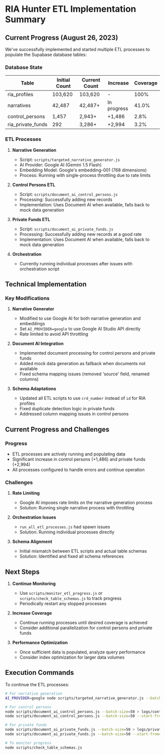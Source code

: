 # RIA Hunter ETL Implementation Summary

## Current Progress (August 26, 2023)

We've successfully implemented and started multiple ETL processes to populate the Supabase database tables:

### Database State

| Table | Initial Count | Current Count | Increase | Coverage |
|-------|---------------|---------------|----------|----------|
| ria_profiles | 103,620 | 103,620 | - | 100% |
| narratives | 42,487 | 42,487+ | In progress | 41.0% |
| control_persons | 1,457 | 2,943+ | +1,486 | 2.8% |
| ria_private_funds | 292 | 3,286+ | +2,994 | 3.2% |

### ETL Processes

1. **Narrative Generation**
   - Script: `scripts/targeted_narrative_generator.js`
   - AI Provider: Google AI (Gemini 1.5 Flash)
   - Embedding Model: Google's embedding-001 (768 dimensions)
   - Process: Running with single-process throttling due to rate limits

2. **Control Persons ETL**
   - Script: `scripts/document_ai_control_persons.js`
   - Processing: Successfully adding new records
   - Implementation: Uses Document AI when available, falls back to mock data generation

3. **Private Funds ETL**
   - Script: `scripts/document_ai_private_funds.js`
   - Processing: Successfully adding new records at a good rate
   - Implementation: Uses Document AI when available, falls back to mock data generation

4. **Orchestration**
   - Currently running individual processes after issues with orchestration script

## Technical Implementation

### Key Modifications

1. **Narrative Generator**
   - Modified to use Google AI for both narrative generation and embeddings
   - Set `AI_PROVIDER=google` to use Google AI Studio API directly
   - Rate limited to avoid API throttling

2. **Document AI Integration**
   - Implemented document processing for control persons and private funds
   - Added mock data generation as fallback when documents not available
   - Fixed schema mapping issues (removed 'source' field, renamed columns)

3. **Schema Adaptations**
   - Updated all ETL scripts to use `crd_number` instead of `id` for RIA profiles
   - Fixed duplicate detection logic in private funds
   - Addressed column mapping issues in control persons

## Current Progress and Challenges

### Progress
- ETL processes are actively running and populating data
- Significant increase in control persons (+1,486) and private funds (+2,994)
- All processes configured to handle errors and continue operation

### Challenges
1. **Rate Limiting**
   - Google AI imposes rate limits on the narrative generation process
   - Solution: Running single narrative process with throttling

2. **Orchestration Issues**
   - `run_all_etl_processes.js` had spawn issues
   - Solution: Running individual processes directly

3. **Schema Alignment**
   - Initial mismatch between ETL scripts and actual table schemas
   - Solution: Identified and fixed all schema references

## Next Steps

1. **Continue Monitoring**
   - Use `scripts/monitor_etl_progress.js` or `scripts/check_table_schemas.js` to track progress
   - Periodically restart any stopped processes

2. **Increase Coverage**
   - Continue running processes until desired coverage is achieved
   - Consider additional parallelization for control persons and private funds

3. **Performance Optimization**
   - Once sufficient data is populated, analyze query performance
   - Consider index optimization for larger data volumes

## Execution Commands

To continue the ETL processes:

```bash
# For narrative generation
AI_PROVIDER=google node scripts/targeted_narrative_generator.js --batch=1 > logs/narrative_batch_1.log 2>&1 &

# For control persons
node scripts/document_ai_control_persons.js --batch-size=50 > logs/control_persons_batch1.log 2>&1 &
node scripts/document_ai_control_persons.js --batch-size=50 --start-from=10000 > logs/control_persons_batch2.log 2>&1 &

# For private funds
node scripts/document_ai_private_funds.js --batch-size=50 > logs/private_funds_batch1.log 2>&1 &
node scripts/document_ai_private_funds.js --batch-size=50 --start-from=10000 > logs/private_funds_batch2.log 2>&1 &

# To monitor progress
node scripts/check_table_schemas.js
```
